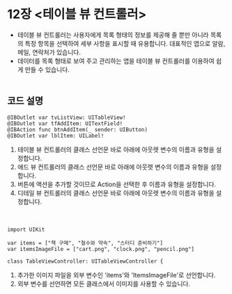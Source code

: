 # 12장 <테이블 뷰 컨트롤러>
- 테이블 뷰 컨트롤러는 사용자에게 목록 형태의 정보를 제공해 줄 뿐만 아니라 목록의 특정 항목을 선택하여 세부 사항을 표시할 때 유용합니다.
  대표적인 앱으로 알람, 메일, 연락처가 있습니다.
- 데이터를 목록 형태로 보여 주고 관리하는 앱을 테이블 뷰 컨트롤러를 이용하여 쉽게 만들 수 있습니다.
<br><br>

코드 설명
-------------------------
```
@IBOutlet var tvListView: UITableView!
@IBOutlet var tfAddItem: UITextField!
@IBAction func btnAddItem(_ sender: UIButton)
@IBOutlet var lblItem: UILabel!
```
1. 테이블 뷰 컨트롤러의 클래스 선언문 바로 아래에 아웃렛 변수의 이름과 유형을 설정합니다.<br>
2. 애드 뷰 컨트롤러의 클래스 선언문 바로 아래에 아웃렛 변수의 이름과 유형을 설정합니다.<br>
3. 버튼에 액션을 추가할 것이므로 Action을 선택한 후 이름과 유형을 설정합니다.<br>
4. 디테일 뷰 컨트롤러의 클래스 선언문 바로 아래에 아웃렛 변수의 이름과 유형을 설정합니다.<br><br><br>


```
import UIKit

var items = ["책 구매", "철수와 약속", "스터디 준비하기"]
var itemsImageFile = ["cart.png", "clock.png", "pencil.png"]

class TableViewController: UITableViewController {
```
1. 추가한 이미지 파일을 외부 변수인 'items'와 'ItemsImageFile'로 선언합니다.<br>
2. 외부 변수를 선언하면 모든 클래스에서 이미지를 사용할 수 있습니다.<br><br><br>


```

```
